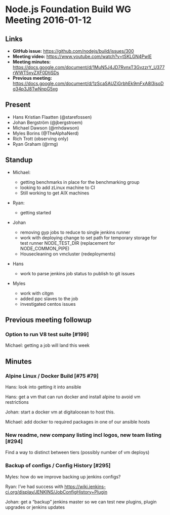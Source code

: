 # Node.js Foundation Build WG Meeting 2016-01-12

## Links

* **GitHub issue:** https://github.com/nodejs/build/issues/300
* **Meeting video:** https://www.youtube.com/watch?v=tSKLGN4PwlE
* **Meeting minutes:** https://docs.google.com/document/d/1MuN5J4JD7RvnxT3GvzzrY_U377rWWT5xyZXF0DtjSDs
* **Previous meeting:** https://docs.google.com/document/d/1zScaSAUZiGrbhEk9mFxA8l3isoDq34p3J8TwNnpG5xg

## Present

* Hans Kristian Flaatten (@starefossen)
* Johan Bergström (@jbergstroem)
* Michael Dawson (@mhdawson)
* Myles Borins (@TheAlphaNerd)
* Rich Trott (observing only)
* Ryan Graham (@rmg)

## Standup

* Michael:
  * getting benchmarks in place for the benchmarking group
  * looking to add zLinux machine to CI
  * Still working to get AIX machines

* Ryan:
  * getting started

* Johan
  * removing gyp jobs to reduce to single jenkins runner
  * work with deploying change to set path for temporary storage for test runner
    NODE_TEST_DIR (replacement for NODE_COMMON_PIPE)
  * Housecleaning on vmcluster (redeployments)

* Hans
  * work to parse jenkins job status to publish to git issues

* Myles
  * work with citgm
  * added ppc slaves to the job
  * investigated centos issues

## Previous meeting followup

### Option to run V8 test suite \[#199]

Michael: getting a job will land this week

## Minutes

### Alpine Linux / Docker Build \[#75 #79]

Hans: look into getting it into ansible

Hans: get a vm that can run docker and install alpine to avoid vm restrictions

Johan: start a docker vm at digitalocean to host this.

Michael: add docker to required packages in one of our ansible hosts

### New readme, new company listing incl logos, new team listing \[#294]

Find a way to distinct between tiers (possibly number of vm deploys)

### Backup of configs / Config History \[#295]

Myles: how do we improve backing up jenkins configs?

Ryan: I’ve had success with
https://wiki.jenkins-ci.org/display/JENKINS/JobConfigHistory+Plugin

Johan: get a “backup” jenkins master so we can test new plugins, plugin upgrades
or jenkins updates
